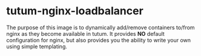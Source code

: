 # tutum-nginx-loadbalancer

The purpose of this image is to dynamically add/remove containers to/from nginx as they become available in tutum.
It provides **NO** default configuration for nginx, but also provides you the ability to write your own using simple templating.